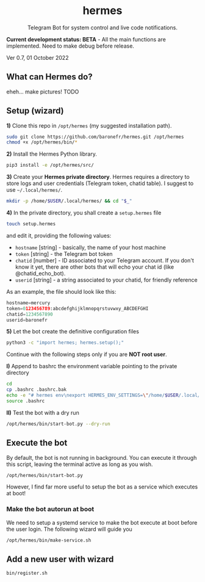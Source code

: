 <h1 align="center">hermes</h1>
<p align="center">Telegram Bot for system control and live code notifications.</p>

**Current development status: BETA** - All the main functions are implemented. Need to make debug before release.

Ver 0.7, 01 October 2022



## What can Hermes do?

eheh... make pictures! TODO






## Setup (wizard)

**1)** Clone this repo in `/opt/hermes` (my suggested installation path).
```bash
sudo git clone https://github.com/baronefr/hermes.git /opt/hermes
chmod +x /opt/hermes/bin/*
```

**2)** Install the Hermes Python library.
```bash
pip3 install -e /opt/hermes/src/
```


**3)** Create your **Hermes private directory**. Hermes requires a directory to store logs and user credentials (Telegram token, chatid table). I suggest to use `~/.local/hermes/`.
```bash
mkdir -p /home/$USER/.local/hermes/ && cd "$_"
```


**4)** In the private directory, you shall create a `setup.hermes` file
```bash
touch setup.hermes
```
and edit it, providing the following values:
- `hostname` \[string\] - basically, the name of your host machine
- `token` \[string\] - the Telegram bot token
- `chatid` \[number\] - ID associated to your Telegram account. If you don't know it yet, there are other bots that will echo your chat id (like @chatid\_echo\_bot).
- `userid` \[string\] - a string associated to your chatid, for friendly reference

As an example, the file should look like this:
```python
hostname=mercury
token=0123456789:abcdefghijklmnopqrstuvwxy_ABCDEFGHI
chatid=1234567890
userid=baronefr
```


**5)** Let the bot create the definitive configuration files
```bash
python3 -c "import hermes; hermes.setup();"
```


Continue with the following steps only if you are **NOT root user**.


**I)** Append to bashrc the environment variable pointing to the private directory
```bash
cd
cp .bashrc .bashrc.bak
echo -e "# hermes env\nexport HERMES_ENV_SETTINGS=\"/home/$USER/.local/hermes/\"" >> .bashrc
source .bashrc
```


**II)** Test the bot with a dry run
```bash
/opt/hermes/bin/start-bot.py --dry-run
```




## Execute the bot

By default, the bot is not running in background. You can execute it through this script, leaving the terminal active as long as you wish.
```bash
/opt/hermes/bin/start-bot.py
```
However, I find far more useful to setup the bot as a service which executes at boot!


### Make the bot autorun at boot

We need to setup a systemd service to make the bot execute at boot before the user login. The following wizard will guide you

```bash
/opt/hermes/bin/make-service.sh
```




## Add a new user with wizard

```bash
bin/register.sh
```







